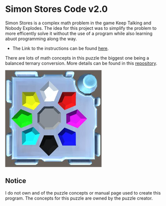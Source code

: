 # Simon Stores Code v2.0

Simon Stores is a complex math problem in the game Keep Talking and Nobody Explodes. The idea for this project was to simplify the problem to more efficently solve it without the use of a program while also learning abuot programming along the way.

- The Link to the instructions can be found [here](https://ktane.timwi.de/HTML/Simon%20Stores.html).

There are lots of math concepts in this puzzle the biggest one being a balanced ternary conversion.
More details can be found in this [repository](https://github.com/BrandonPacewic/BalancedTernaryConverter).

![pic](https://github.com/BrandonPacewic/SimonStores/blob/mega/images/simonStores.jpeg)


## Notice

I do not own and of the puzzle concepts or manual page used to create this program. The concepts for this puzzle are owned by the puzzle creator.
